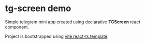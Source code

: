 # tg-screen demo

Simple telegram mini app created using declarative **TGScreen** react component.

Project is bootstrapped using [vite react-ts template](https://vite.dev/guide/#scaffolding-your-first-vite-project).
